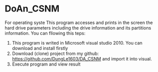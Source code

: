 # DoAn_CSNM
For operating syste
This program accesses and prints in the screen the hard drive parameters including the drive information and its partitions information.
You can fllowing this teps:
1. This program is writed in Microsoft visual studio 2010. You can download and install firstly
2. Download (clone) project from my github: https://github.com/DungLe1603/DA_CSNM and import it into visual.
3. Execute program and view result
